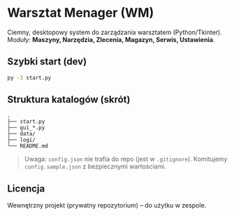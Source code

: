 # Warsztat Menager (WM)

Ciemny, desktopowy system do zarządzania warsztatem (Python/Tkinter).
Moduły: **Maszyny, Narzędzia, Zlecenia, Magazyn, Serwis, Ustawienia**.

## Szybki start (dev)
```bash
py -3 start.py
```

## Struktura katalogów (skrót)
```
.
├── start.py
├── gui_*.py
├── data/
├── logi/
└── README.md
```

> Uwaga: `config.json` nie trafia do repo (jest w `.gitignore`). Komitujemy `config.sample.json` z bezpiecznymi wartościami.

## Licencja
Wewnętrzny projekt (prywatny repozytorium) – do użytku w zespole.
